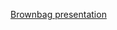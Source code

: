[Brownbag presentation](https://docs.google.com/presentation/d/13xrKRVfojG0npwiQ8lWPfB-ej1mY6PHWtkn6oaE1zr0/edit?usp=sharing)
